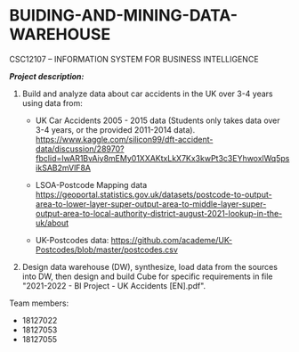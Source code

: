 # BUIDING-AND-MINING-DATA-WAREHOUSE
CSC12107 – INFORMATION SYSTEM FOR BUSINESS  INTELLIGENCE 

***Project description:*** 
1. Build and analyze data about car accidents in the UK over 3-4 years using data from: 
    - UK Car Accidents 2005 - 2015 data (Students only takes data over 3-4 years, or
the provided 2011-2014 data). 
    https://www.kaggle.com/silicon99/dft-accident-data/discussion/28970?fbclid=IwAR1BvAiy8mEMy01XXAKtxLkX7Kx3kwPt3c3EYhwoxlWq5psikSAB2mVlF8A
 
    - LSOA-Postcode Mapping data 
    https://geoportal.statistics.gov.uk/datasets/postcode-to-output-area-to-lower-layer-super-output-area-to-middle-layer-super-output-area-to-local-authority-district-august-2021-lookup-in-the-uk/about
    
    - UK-Postcodes data: 
  https://github.com/academe/UK-Postcodes/blob/master/postcodes.csv
  
2. Design data warehouse (DW), synthesize, load data from the sources into DW, then design and build Cube for specific requirements in file "2021-2022 - BI Project - UK Accidents [EN].pdf".

Team members:
- 18127022
- 18127053
- 18127055
